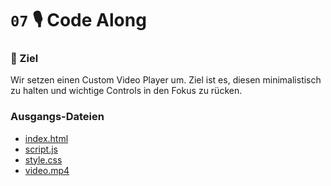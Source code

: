 # ``07`` 🎙️ Code Along

### 🏁 Ziel
Wir setzen einen Custom Video Player um. Ziel ist es, diesen minimalistisch zu halten und wichtige Controls in den Fokus zu rücken.

### Ausgangs-Dateien
- [index.html](./index.html)
- [script.js](./script.js)
- [style.css](./style.css)
- [video.mp4](./video.mp4)
